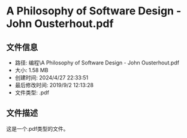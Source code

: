 ﻿# A Philosophy of Software Design - John Ousterhout.pdf

## 文件信息
- 路径: 编程\A Philosophy of Software Design - John Ousterhout.pdf
- 大小: 1.58 MB
- 创建时间: 2024/4/27 22:33:51
- 最后修改时间: 2019/9/2 12:13:28
- 文件类型: .pdf

## 文件描述
这是一个.pdf类型的文件。

